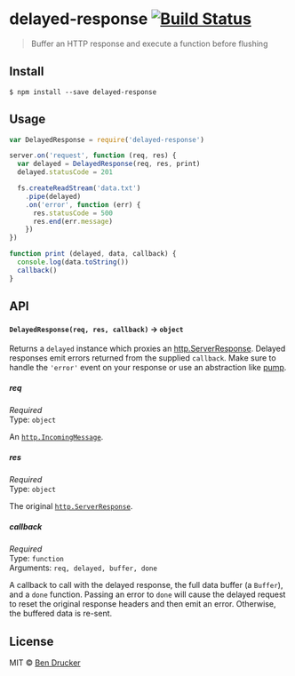 # delayed-response [![Build Status](https://travis-ci.org/bendrucker/delayed-response.svg?branch=master)](https://travis-ci.org/bendrucker/delayed-response)

> Buffer an HTTP response and execute a function before flushing


## Install

```
$ npm install --save delayed-response
```


## Usage

```js
var DelayedResponse = require('delayed-response')

server.on('request', function (req, res) {
  var delayed = DelayedResponse(req, res, print)
  delayed.statusCode = 201

  fs.createReadStream('data.txt')
    .pipe(delayed)
    .on('error', function (err) {
      res.statusCode = 500
      res.end(err.message)  
    })
})

function print (delayed, data, callback) {
  console.log(data.toString())
  callback()
}
```

## API

#### `DelayedResponse(req, res, callback)` -> `object`

Returns a `delayed` instance which proxies an [http.ServerResponse](https://nodejs.org/api/http.html#http_class_http_serverresponse). Delayed responses emit errors returned from the supplied `callback`. Make sure to handle the `'error'` event on your response or use an abstraction like [pump](https://github.com/mafintosh/pump).  

##### req

*Required*  
Type: `object`

An [`http.IncomingMessage`](https://nodejs.org/api/http.html#http_class_http_incomingmessage).

##### res

*Required*  
Type: `object`

The original [`http.ServerResponse`](https://nodejs.org/api/http.html#http_class_http_serverresponse).

##### callback

*Required*  
Type: `function`  
Arguments: `req, delayed, buffer, done`

A callback to call with the delayed response, the full data buffer (a `Buffer`), and a `done` function. Passing an error to `done` will cause the delayed request to reset the original response headers and then emit an error. Otherwise, the buffered data is re-sent.


## License

MIT © [Ben Drucker](http://bendrucker.me)
